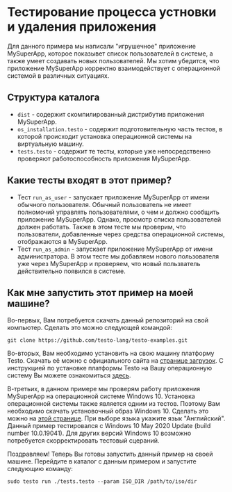 # Тестирование процесса устновки и удаления приложения

Для данного примера мы написали "игрушечное" приложение MySuperApp, которое показывет список пользователей в системе, а также умеет создавать новых пользователей. Мы хотим убедится, что приложение MySuperApp корректно взаимодействует с операционной системой в различных ситуациях.

## Структура каталога
- `dist` - содержит скомпилированный дистрибутив приложения MySuperApp.
- `os_installation.testo` - содержит подготовительную часть тестов, в которой происходит установка операционной системы на виртуальную машину.
- `tests.testo` - содержит те тесты, которые уже непосредственно проверяют работоспособность приложения MySuperApp.

## Какие тесты входят в этот пример?
- Тест `run_as_user` - запускает приложение MySuperApp от имени обычного пользователя. Обычный пользователь не имеет полномочий управлять пользователями, о чем и должно сообщить приложение MySuperApp. Однако, просмотр списка пользователей должен работать. Также в этом тесте мы проверим, что пользователи, добавленные через средства операционной системы, отображаются в MySuperApp.
- Тест `run_as_admin` - запускает приложение MySuperApp от имени администратора. В этом тесте мы добавляем нового пользователя уже через MySuperApp и проверяем, что новый пользватель действительно появился в системе.

## Как мне запустить этот пример на моей машине?

Во-первых, Вам потребуется скачать данный репозиторий на свой компьютер. Сделать это можно следующей командой:

```
git clone https://github.com/testo-lang/testo-examples.git
```

Во-вторых, Вам необходимо установить на свою машину платформу Testo. Скачать её можно с официального сайта на [странице загрузок](https://testo-lang.ru/downloads). С инструкцией по установке платформы Testo на Вашу операционную систему Вы можете ознакомиться [здесь](https://testo-lang.ru/docs/getting_started/getting_started).

В-третьих, в данном примере мы проверям работу приложения MySuperApp на операционной системе Windows 10. Установка операционной системы также является одним из тестов. Поэтому Вам необходимо скачать установочный образ Windows 10. Сделать это можно на [этой странице](https://www.microsoft.com/ru-ru/software-download/windows10ISO). При выборе языка укажите язык "Английский". Данный пример тестировался с Windows 10 May 2020 Update (build number 10.0.19041). Для других версий Windows 10 возможно потребуется скорректировать тестовый сцераний.

Поздравляем! Теперь Вы готовы запустить данный пример на своей машине. Перейдите в каталог с данным примером и запустите следующию команду:

```
sudo testo run ./tests.testo --param ISO_DIR /path/to/iso/dir
```
